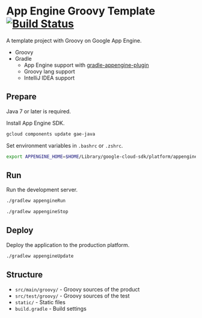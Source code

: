 App Engine Groovy Template [![Build Status](https://travis-ci.org/int128/gradle-appengine-blank.svg)](https://travis-ci.org/int128/gradle-appengine-blank)
==========================

A template project with Groovy on Google App Engine.


* Groovy
* Gradle
  * App Engine support with [gradle-appengine-plugin](https://github.com/GoogleCloudPlatform/gradle-appengine-plugin)
  * Groovy lang support
  * IntelliJ IDEA support


Prepare
-------

Java 7 or later is required.

Install App Engine SDK.

```sh
gcloud components update gae-java
```

Set environment variables in `.bashrc` or `.zshrc`.

```sh
export APPENGINE_HOME=$HOME/Library/google-cloud-sdk/platform/appengine-java-sdk
```

Run
---

Run the development server.

```bash
./gradlew appengineRun

./gradlew appengineStop
```

Deploy
------

Deploy the application to the production platform.

```bash
./gradlew appengineUpdate
```

Structure
---------

* `src/main/groovy/` - Groovy sources of the product
* `src/test/groovy/` - Groovy sources of the test
* `static/` - Static files
* `build.gradle` - Build settings
